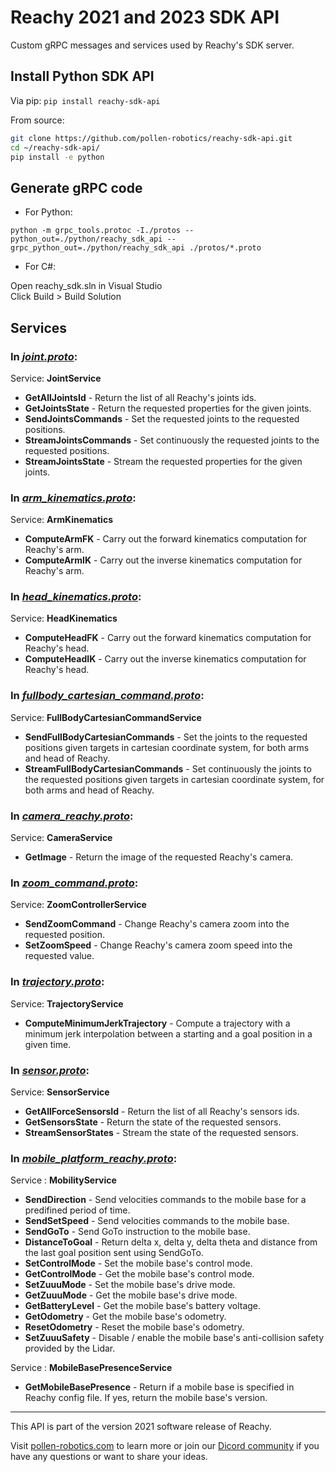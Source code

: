 # Reachy 2021 and 2023 SDK API

Custom gRPC messages and services used by Reachy's SDK server.


## Install Python SDK API

Via pip:
```pip install reachy-sdk-api```

From source:
```bash
git clone https://github.com/pollen-robotics/reachy-sdk-api.git
cd ~/reachy-sdk-api/
pip install -e python
```

## Generate gRPC code

* For Python:

```python -m grpc_tools.protoc -I./protos --python_out=./python/reachy_sdk_api --grpc_python_out=./python/reachy_sdk_api ./protos/*.proto```

* For C#:

Open reachy_sdk.sln in Visual Studio\
Click Build > Build Solution


## Services
### In *[joint.proto](https://github.com/pollen-robotics/reachy-sdk-api/blob/main/protos/joint.proto)*:
Service: **JointService**
* **GetAllJointsId** - Return the list of all Reachy's joints ids.
* **GetJointsState** - Return the requested properties for the given joints.
* **SendJointsCommands** - Set the requested joints to the requested positions.
* **StreamJointsCommands** - Set continuously the requested joints to the requested positions.
* **StreamJointsState** - Stream the requested properties for the given joints.

### In *[arm_kinematics.proto](https://github.com/pollen-robotics/reachy-sdk-api/blob/main/protos/arm_kinematics.proto)*:
Service: **ArmKinematics**
* **ComputeArmFK** - Carry out the forward kinematics computation for Reachy's arm.
* **ComputeArmIK** - Carry out the inverse kinematics computation for Reachy's arm.

### In *[head_kinematics.proto](https://github.com/pollen-robotics/reachy-sdk-api/blob/main/protos/head_kinematics.proto)*:
Service: **HeadKinematics**
* **ComputeHeadFK** - Carry out the forward kinematics computation for Reachy's head.
* **ComputeHeadIK** - Carry out the inverse kinematics computation for Reachy's head.

### In *[fullbody_cartesian_command.proto](https://github.com/pollen-robotics/reachy-sdk-api/blob/main/protos/fullbody_cartesian_command.proto)*:
Service: **FullBodyCartesianCommandService**
* **SendFullBodyCartesianCommands** - Set the joints to the requested positions given targets in cartesian coordinate system, for both arms and head of Reachy.
* **StreamFullBodyCartesianCommands** - Set continuously the joints to the requested positions given targets in cartesian coordinate system, for both arms and head of Reachy.

### In *[camera_reachy.proto](https://github.com/pollen-robotics/reachy-sdk-api/blob/main/protos/camera_reachy.proto)*:
Service: **CameraService**
* **GetImage** - Return the image of the requested Reachy's camera.

### In *[zoom_command.proto](https://github.com/pollen-robotics/reachy-sdk-api/blob/main/protos/zoom_command.proto)*:
Service: **ZoomControllerService**
* **SendZoomCommand** - Change Reachy's camera zoom into the requested position.
* **SetZoomSpeed** - Change Reachy's camera zoom speed into the requested value.

### In *[trajectory.proto](https://github.com/pollen-robotics/reachy-sdk-api/blob/main/protos/trajectory.proto)*:
Service: **TrajectoryService**
* **ComputeMinimumJerkTrajectory** - Compute a trajectory with a minimum jerk interpolation between a starting and a goal position in a given time.

### In *[sensor.proto](https://github.com/pollen-robotics/reachy-sdk-api/blob/main/protos/sensor.proto)*:
Service: **SensorService**
* **GetAllForceSensorsId** - Return the list of all Reachy's sensors ids.
* **GetSensorsState** - Return the state of the requested sensors.
* **StreamSensorStates** - Stream the state of the requested sensors.

### In *[mobile_platform_reachy.proto](https://github.com/pollen-robotics/reachy-sdk-api/blob/main/protos/mobile_platform_reachy.proto)*:
Service : **MobilityService**
* **SendDirection** - Send velocities commands to the mobile base for a predifined period of time.
* **SendSetSpeed** - Send velocities commands to the mobile base.
* **SendGoTo** - Send GoTo instruction to the mobile base.
* **DistanceToGoal** - Return delta x, delta y, delta theta and distance from the last goal position sent using SendGoTo.
* **SetControlMode** - Set the mobile base's control mode.
* **GetControlMode** - Get the mobile base's control mode.
* **SetZuuuMode** - Set the mobile base's drive mode.
* **GetZuuuMode** - Get the mobile base's drive mode.
* **GetBatteryLevel** - Get the mobile base's battery voltage.
* **GetOdometry** - Get the mobile base's odometry.
* **ResetOdometry** - Reset the mobile base's odometry.
* **SetZuuuSafety** - Disable / enable the mobile base's anti-collision safety provided by the Lidar.

Service : **MobileBasePresenceService**
* **GetMobileBasePresence** - Return if a mobile base is specified in Reachy config file. If yes, return the mobile base's version.
---

This API is part of the version 2021 software release of Reachy.

Visit [pollen-robotics.com](https://pollen-robotics.com) to learn more or join our [Dicord community](https://discord.gg/vnYD6GAqJR) if you have any questions or want to share your ideas.
